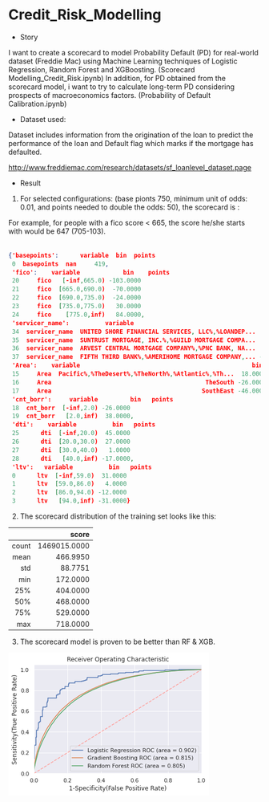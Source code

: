 # Credit_Risk_Modelling

- Story

I want to create a scorecard to model Probability Default (PD) for real-world dataset (Freddie Mac) using Machine Learning techniques of Logistic Regression, Random Forest and XGBoosting. (Scorecard Modelling_Credit_Risk.ipynb) In addition, for PD obtained from the scorecard model, i want to try to calculate long-term PD considering prospects of macroeconomics factors. (Probability of Default Calibration.ipynb)

- Dataset used: 

Dataset includes information from the origination of the loan to predict the performance of the loan and Default flag which marks if the mortgage has defaulted.

http://www.freddiemac.com/research/datasets/sf_loanlevel_dataset.page

- Result

1. For selected configurations: (base pionts 750, minimum unit of odds: 0.01, and points needed to double the odds: 50), the scorecard is :

For example, for people with a fico score < 665, the score he/she starts with would be 647 (705-103).

```json

{'basepoints':      variable  bin  points
 0  basepoints  nan     419,
 'fico':    variable            bin    points
 20     fico   [-inf,665.0) -103.0000
 21     fico  [665.0,690.0)  -70.0000
 22     fico  [690.0,735.0)  -24.0000
 23     fico  [735.0,775.0)   30.0000
 24     fico    [775.0,inf)   84.0000,
 'servicer_name':          variable                                                bin   points
 34  servicer_name  UNITED SHORE FINANCIAL SERVICES, LLC%,%LOANDEP...  83.0000
 35  servicer_name  SUNTRUST MORTGAGE, INC.%,%GUILD MORTGAGE COMPA...  38.0000
 36  servicer_name  ARVEST CENTRAL MORTGAGE COMPANY%,%PNC BANK, NA...   9.0000
 37  servicer_name  FIFTH THIRD BANK%,%AMERIHOME MORTGAGE COMPANY,... -24.0000,
 'Area':    variable                                                bin   points
 15     Area  Pacific%,%TheDesert%,%TheNorth%,%Atlantic%,%Th...  18.0000
 16     Area                                           TheSouth -26.0000
 17     Area                                          SouthEast -46.0000,
 'cnt_borr':     variable         bin   points
 18  cnt_borr  [-inf,2.0) -26.0000
 19  cnt_borr   [2.0,inf)  38.0000,
 'dti':    variable          bin   points
 25      dti  [-inf,20.0)  45.0000
 26      dti  [20.0,30.0)  27.0000
 27      dti  [30.0,40.0)   1.0000
 28      dti   [40.0,inf) -17.0000,
 'ltv':   variable          bin   points
 0      ltv  [-inf,59.0)  31.0000
 1      ltv  [59.0,86.0)   4.0000
 2      ltv  [86.0,94.0) -12.0000
 3      ltv   [94.0,inf) -31.0000}
```

2. The scorecard distribution of the training set looks like this:

|       	|        score 	|
|------:	|-------------:	|
| count 	| 1469015.0000 	|
|  mean 	|     466.9950 	|
|   std 	|      88.7751 	|
|   min 	|     172.0000 	|
|   25% 	|     404.0000 	|
|   50% 	|     468.0000 	|
|   75% 	|     529.0000 	|
|   max 	|     718.0000 	|

3. The scorecard model is proven to be better than RF & XGB.

![ROC Curve Comparison](ROC_Comparison.png?raw=true)
